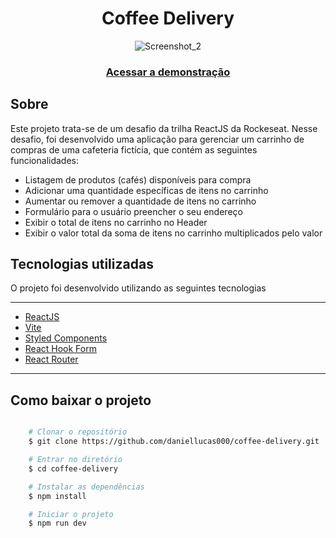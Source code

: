 <h1 align="center">Coffee Delivery</h1>

<div align="center">

  ![Screenshot_2](https://user-images.githubusercontent.com/89029213/232262152-d4d354d8-0884-4b15-b5e5-41fc30736c0e.png)
  
</div>

<h3 align="center">
    <a href="https://coffee-delivery-wheat-pi.vercel.app/">Acessar a demonstração</a>
<h3 >

<h2>Sobre</h2>
<p align="left">Este projeto trata-se de um desafio da trilha ReactJS da Rockeseat. Nesse desafio, foi desenvolvido uma aplicação para gerenciar um carrinho de compras de uma cafeteria fictícia, que contém as seguintes funcionalidades:</p>

- Listagem de produtos (cafés) disponíveis para compra
- Adicionar uma quantidade específicas de itens no carrinho
- Aumentar ou remover a quantidade de itens no carrinho
- Formulário para o usuário preencher o seu endereço
- Exibir o total de itens no carrinho no Header
- Exibir o valor total da soma de itens no carrinho multiplicados pelo valor

<h2>Tecnologias utilizadas</h2>

<p>O projeto foi desenvolvido utilizando as seguintes tecnologias<p/>

---

- [ReactJS](https://reactjs.org)
- [Vite](https://vitejs.dev/)
- [Styled Components](https://styled-components.com/docs)
- [React Hook Form](https://react-hook-form.com/)
- [React Router](https://reactrouter.com/en/v6.3.0/getting-started/overview)

---

<h2>Como baixar o projeto</h2>

```bash

    # Clonar o repositório
    $ git clone https://github.com/daniellucas000/coffee-delivery.git

    # Entrar no diretório
    $ cd coffee-delivery

    # Instalar as dependências
    $ npm install

    # Iniciar o projeto
    $ npm run dev
```
